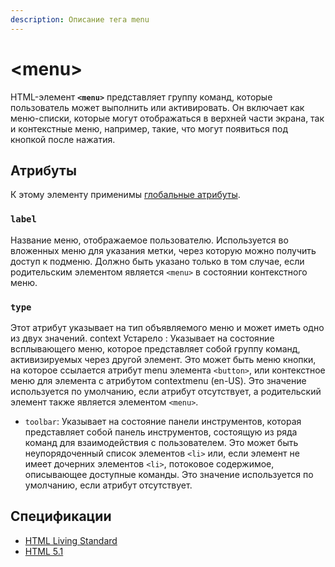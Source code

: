 ```yaml
---
description: Описание тега menu
---
```


# &lt;menu&gt;

HTML-элемент **`<menu>`** представляет группу команд, которые пользователь может выполнить или активировать. Он включает как меню-списки, которые могут отображаться в верхней части экрана, так и контекстные меню, например, такие, что могут появиться под кнопкой после нажатия.

## Атрибуты

К этому элементу применимы [глобальные атрибуты](./uni-attr.md).

### `label`

Название меню, отображаемое пользователю. Используется во вложенных меню для указания метки, через которую можно получить доступ к подменю. Должно быть указано только в том случае, если родительским элементом является `<menu>` в состоянии контекстного меню.

### `type`

Этот атрибут указывает на тип объявляемого меню и может иметь одно из двух значений. context Устарело : Указывает на состояние всплывающего меню, которое представляет собой группу команд, активизируемых через другой элемент. Это может быть меню кнопки, на которое ссылается атрибут menu элемента `<button>`, или контекстное меню для элемента с атрибутом contextmenu (en-US). Это значение используется по умолчанию, если атрибут отсутствует, а родительский элемент также является элементом `<menu>`.

-   `toolbar`: Указывает на состояние панели инструментов, которая представляет собой панель инструментов, состоящую из ряда команд для взаимодействия с пользователем. Это может быть неупорядоченный список элементов `<li>` или, если элемент не имеет дочерних элементов `<li>`, потоковое содержимое, описывающее доступные команды. Это значение используется по умолчанию, если атрибут отсутствует.

## Спецификации

-   [HTML Living Standard](https://html.spec.whatwg.org/multipage/grouping-content.html#the-menu-element)
-   [HTML 5.1](https://www.w3.org/TR/html51/interactive-elements.html#the-menu-element)
